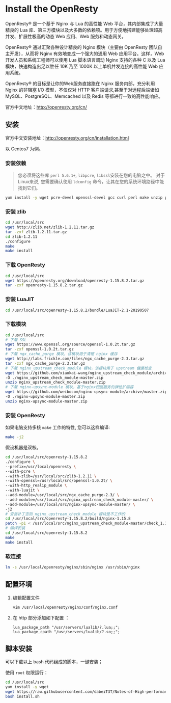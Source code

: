 # Install the OpenResty

OpenResty® 是一个基于 Nginx 与 Lua 的高性能 Web 平台，其内部集成了大量精良的 Lua 库、第三方模块以及大多数的依赖项。用于方便地搭建能够处理超高并发、扩展性极高的动态 Web 应用、Web 服务和动态网关。

OpenResty® 通过汇聚各种设计精良的 Nginx 模块（主要由 OpenResty 团队自主开发），从而将 Nginx 有效地变成一个强大的通用 Web 应用平台。这样，Web 开发人员和系统工程师可以使用 Lua 脚本语言调动 Nginx 支持的各种 C 以及 Lua 模块，快速构造出足以胜任 10K 乃至 1000K 以上单机并发连接的高性能 Web 应用系统。

OpenResty® 的目标是让你的Web服务直接跑在 Nginx 服务内部，充分利用 Nginx 的非阻塞 I/O 模型，不仅仅对 HTTP 客户端请求,甚至于对远程后端诸如 MySQL、PostgreSQL、Memcached 以及 Redis 等都进行一致的高性能响应。

官方中文地址：http://openresty.org/cn/

## 安装

官方中文安装地址：http://openresty.org/cn/installation.html

以 Centos7 为例。

### 安装依赖

> 您必须将这些库 `perl 5.6.1+`, `libpcre`, `libssl`安装在您的电脑之中。 对于 Linux来说, 您需要确认使用 `ldconfig` 命令，让其在您的系统环境路径中能找到它们。

```bash
yum install -y wget pcre-devel openssl-devel gcc curl perl make unzip patch
```

### 安装 zlib

```bash
cd /usr/local/src
wget http://zlib.net/zlib-1.2.11.tar.gz
tar -zxf zlib-1.2.11.tar.gz
cd zlib-1.2.11
./configure
make
make install
```

### 下载 OpenResty

```bash
cd /usr/local/src
wget https://openresty.org/download/openresty-1.15.8.2.tar.gz
tar -zxf openresty-1.15.8.2.tar.gz
```

### 安装 LuaJIT

```bash
cd /usr/local/src/openresty-1.15.8.2/bundle/LuaJIT-2.1-20190507
```

### 下载模块

```bash
cd /usr/local/src
# 下载 SSL
wget https://www.openssl.org/source/openssl-1.0.2t.tar.gz
tar -zxf openssl-1.0.2t.tar.gz
# 下载 ngx_cache_purge 模块，该模块用于清理 nginx 缓存
wget http://labs.frickle.com/files/ngx_cache_purge-2.3.tar.gz
tar -zxf ngx_cache_purge-2.3.tar.gz
# 下载 nginx_upstream_check_module 模块，该模块用于 upstream 健康检查
wget https://github.com/xiaokai-wang/nginx_upstream_check_module/archive/master.zip \
-O ./nginx_upstream_check_module-master.zip
unzip nginx_upstream_check_module-master.zip
# 下载 nginx-upsync-module 模块，基于nginx四层服务的弹性扩缩容
wget https://github.com/weibocom/nginx-upsync-module/archive/master.zip \
-O ./nginx-upsync-module-master.zip
unzip nginx-upsync-module-master.zip
```

 ### 安装 OpenResty

如果电脑支持多核 `make` 工作的特性, 您可以这样编译:

```bash
make -j2
```

假设机器是双核。

```bash
cd /usr/local/src/openresty-1.15.8.2
./configure \
--prefix=/usr/local/openresty \
--with-pcre \
--with-zlib=/usr/local/src/zlib-1.2.11 \
--with-openssl=/usr/local/src/openssl-1.0.2t/ \
--with-http_realip_module \
--with-luajit \
--add-module=/usr/local/src/ngx_cache_purge-2.3/ \
--add-module=/usr/local/src/nginx_upstream_check_module-master/ \
--add-module=/usr/local/src/nginx-upsync-module-master/ \
-j2
# 安装补丁否则 nginx_upstream_check_module 模块是不工作的
cd /usr/local/src/openresty-1.15.8.2/build/nginx-1.15.8
patch -p1 < /usr/local/src/nginx_upstream_check_module-master/check_1.12.1+.patch
# 编译安装
cd /usr/local/src/openresty-1.15.8.2
make
make install
```

### 软连接

```bash
ln -s /usr/local/openresty/nginx/sbin/nginx /usr/sbin/nginx
```

## 配置环境

1. 编辑配置文件

   ```bash
   vim /usr/local/openresty/nginx/conf/nginx.conf
   ```

2. 在 http 部分添加如下配置 ：

   ```
   lua_package_path "/usr/servers/lualib/?.lua;;";
   lua_package_cpath "/usr/servers/lualib/?.so;;";
   ```

## 脚本安装

可以下载以上 bash 代码组成的脚本，一键安装；

使用 `root` 权限运行：

```bash
cd /usr/local/src
yum install -y wget
wget https://raw.githubusercontent.com/dabeiT3T/Notes-of-High-performance-Servers/master/1.%20Nginx%2BLua/install.sh
bash install.sh
```

